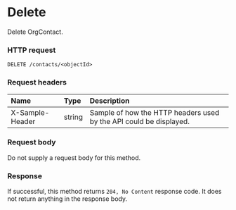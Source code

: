 # Delete

Delete OrgContact.
### HTTP request
```http
DELETE /contacts/<objectId>

```
### Request headers
| Name       | Type | Description|
|:---------------|:--------|:----------|
| X-Sample-Header  | string  | Sample of how the HTTP headers used by the API could be displayed.|

### Request body
Do not supply a request body for this method.


### Response
If successful, this method returns `204, No Content` response code. It does not return anything in the response body.


<!-- uuid: ce9ed855-b26a-47d6-a1f9-03aed913d4b5
2015-10-09 18:31:37 UTC -->